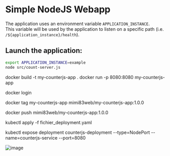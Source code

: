 # Simple NodeJS Webapp

The application uses an environment variable `APPLICATION_INSTANCE`.  
This variable will be used by the application to listen on a specific path (i.e. `/${application_instance}/health`).

## Launch the application:

```bash
export APPLICATION_INSTANCE=example
node src/count-server.js
```


docker build -t my-counterjs-app .
docker run -p 8080:8080 my-counterjs-app

docker login

docker tag my-counterjs-app mimi83web/my-counterjs-app:1.0.0

docker push mimi83web/my-counterjs-app:1.0.0

kubectl apply -f fichier_deployment.yaml

kubectl expose deployment counterjs-deployment --type=NodePort --name=counterjs-service --port=8080

![image](https://github.com/Mimi83-Web/Exam_Microservice/assets/80813713/0e2d3108-961a-466a-b81e-b474d4b19489)


